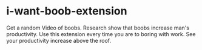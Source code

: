 # i-want-boob-extension
Get a random Video of boobs. Research show that boobs increase man's productivity.
Use this extension every time you are to boring with work. See your productivity increase above the roof.
